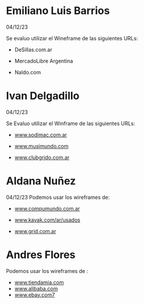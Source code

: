 # Emiliano Luis Barrios 
04/12/23

Se evaluo utilizar el Wineframe de las siguientes URLs:

* DeSillas.com.ar 

* MercadoLibre Argentina 

* Naldo.com

# Ivan Delgadillo
04/12/23

Se Evaluo utilizar el Winframe de las siguientes URLs:

* www.sodimac.com.ar

* www.musimundo.com

* www.clubgrido.com.ar









# Aldana Nuñez 
04/12/23
Podemos usar los wireframes de:
* www.compumundo.com.ar

* www.kavak.com/ar/usados

* www.grid.com.ar


# Andres Flores 

Podemos usar los wireframes de :
* www.tiendamia.com
* www.alibaba.com
* www.ebay.com7